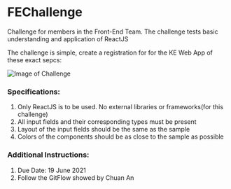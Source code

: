 # FEChallenge
Challenge for members in the Front-End Team.  The challenge tests basic understanding and application of ReactJS

The challenge is simple, create a registration for for the KE Web App of these exact sepcs:

![Image of Challenge](/images/challenge.png)

### Specifications:
1. Only ReactJS is to be used. No external libraries or frameworks(for this challenge)
2. All input fields and their corresponding types must be present
3. Layout of the input fields should be the same as the sample
4. Colors of the components should be as close to the sample as possible

### Additional Instructions:
1. Due Date: 19 June 2021
2. Follow the GitFlow showed by Chuan An
